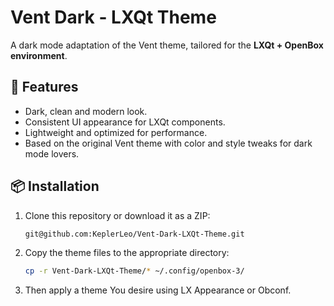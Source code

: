 # Vent Dark - LXQt Theme

A dark mode adaptation of the Vent theme, tailored for the **LXQt + OpenBox environment**.

## 🎨 Features

- Dark, clean and modern look.
- Consistent UI appearance for LXQt components.
- Lightweight and optimized for performance.
- Based on the original Vent theme with color and style tweaks for dark mode lovers.

## 📦 Installation

1. Clone this repository or download it as a ZIP:
   ```bash
   git@github.com:KeplerLeo/Vent-Dark-LXQt-Theme.git
   ```

2. Copy the theme files to the appropriate directory:
   ```bash
   cp -r Vent-Dark-LXQt-Theme/* ~/.config/openbox-3/
   ```

3. Then apply a theme You desire using LX Appearance or Obconf.
